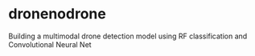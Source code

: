 # dronenodrone
Building a multimodal drone detection model using RF classification and Convolutional Neural Net
